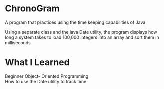 # ChronoGram
A program that practices using the time keeping capabilities of Java <br >

Using a separate class and the java Date utility, the program displays how long a system takes to load 100,000 integers into an array and sort them in milliseconds

# What I Learned
Beginner Object- Oriented Programming <br >
How to use the Date utility to track time
